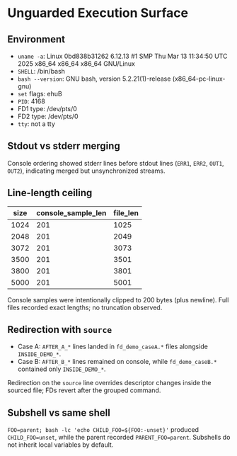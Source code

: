 # Unguarded Execution Surface

## Environment
- `uname -a`: Linux 0bd838b31262 6.12.13 #1 SMP Thu Mar 13 11:34:50 UTC 2025 x86_64 x86_64 x86_64 GNU/Linux
- `SHELL`: /bin/bash
- `bash --version`: GNU bash, version 5.2.21(1)-release (x86_64-pc-linux-gnu)
- `set` flags: ehuB
- `PID`: 4168
- FD1 type: /dev/pts/0
- FD2 type: /dev/pts/0
- `tty`: not a tty

## Stdout vs stderr merging
Console ordering showed stderr lines before stdout lines (`ERR1`, `ERR2`, `OUT1`, `OUT2`), indicating merged but unsynchronized streams.

## Line-length ceiling
| size | console_sample_len | file_len |
| --- | --- | --- |
| 1024 | 201 | 1025 |
| 2048 | 201 | 2049 |
| 3072 | 201 | 3073 |
| 3500 | 201 | 3501 |
| 3800 | 201 | 3801 |
| 5000 | 201 | 5001 |

Console samples were intentionally clipped to 200 bytes (plus newline). Full files recorded exact lengths; no truncation observed.

## Redirection with `source`
- Case A: `AFTER_A_*` lines landed in `fd_demo_caseA.*` files alongside `INSIDE_DEMO_*`.
- Case B: `AFTER_B_*` lines remained on console, while `fd_demo_caseB.*` contained only `INSIDE_DEMO_*`.

Redirection on the `source` line overrides descriptor changes inside the sourced file; FDs revert after the grouped command.

## Subshell vs same shell
`FOO=parent; bash -lc 'echo CHILD_FOO=${FOO:-unset}'` produced `CHILD_FOO=unset`, while the parent recorded `PARENT_FOO=parent`. Subshells do not inherit local variables by default.
